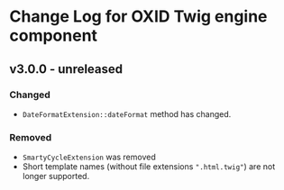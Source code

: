 # Change Log for OXID Twig engine component

## v3.0.0 - unreleased

### Changed
- `DateFormatExtension::dateFormat` method has changed.  

### Removed
- `SmartyCycleExtension` was removed
- Short template names (without file extensions `".html.twig"`) are not longer supported.
